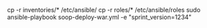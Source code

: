 cp -r inventories/* /etc/ansible/
cp -r roles/* /etc/ansible/roles
sudo ansible-playbook soop-deploy-war.yml -e "sprint_version=1234"